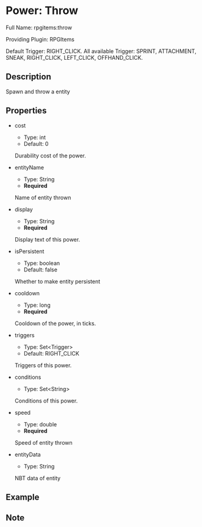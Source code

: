 # Power: Throw

<!-- This file is generated ingame by `/rpgitem gen-wiki`. -->
<!-- Please only edit between "beginCustomXXXX" and "endCustomXXXX".  -->
<!-- If you want to edit description of this power or property, -->
<!-- please edit corresponding section in "resources/lang/en_US.yml" -->

Full Name: rpgitems:throw

Providing Plugin: RPGItems

Default Trigger: RIGHT_CLICK. All available Trigger: SPRINT, ATTACHMENT, SNEAK, RIGHT_CLICK, LEFT_CLICK, OFFHAND_CLICK.

<!-- beginCustomHeader -->
<!-- endCustomHeader -->

## Description

Spawn and throw a entity
<!-- beginCustomDescription -->
<!-- endCustomDescription -->

## Properties

* cost

  * Type: int
  * Default: 0

  Durability cost of the power.

* entityName

  * Type: String
  * **Required**

  Name of entity thrown

* display

  * Type: String
  * **Required**

  Display text of this power.

* isPersistent

  * Type: boolean
  * Default: false

  Whether to make entity persistent

* cooldown

  * Type: long
  * **Required**

  Cooldown of the power, in ticks.

* triggers

  * Type: Set&lt;Trigger&gt;
  * Default: RIGHT_CLICK

  Triggers of this power.

* conditions

  * Type: Set&lt;String&gt;

  Conditions of this power.

* speed

  * Type: double
  * **Required**

  Speed of entity thrown

* entityData

  * Type: String

  NBT data of entity

<!-- beginCustomProperties -->
<!-- endCustomProperties -->

## Example

<!-- beginCustomExample -->
<!-- endCustomExample -->

## Note

<!-- beginCustomNote -->
<!-- endCustomNote -->